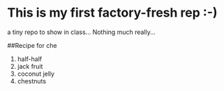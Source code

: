 # This is my first factory-fresh rep :-)
a tiny repo to show in class...
Nothing much really...

##Recipe for che 

1. half-half
2. jack fruit 
3. coconut jelly
4. chestnuts
